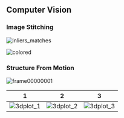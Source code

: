 ## Computer Vision
### Image Stitching

![inliers_matches](https://hackmd.io/_uploads/SkISxum_T.jpg)

![colored](https://hackmd.io/_uploads/H1EXedQ_6.jpg)

### Structure From Motion
![frame00000001](https://hackmd.io/_uploads/BJMpg_Q_a.jpg)


| 1 | 2 | 3 |
| -------- | -------- | -------- |
| ![3dplot_1](https://hackmd.io/_uploads/H1Cae_Qu6.png)     | ![3dplot_2](https://hackmd.io/_uploads/HJApx_X_a.png)     | ![3dplot_3](https://hackmd.io/_uploads/ryC6xOQ_T.png)     |

